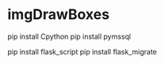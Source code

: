 # imgDrawBoxes


pip install Cpython
pip install pymssql

pip install flask_script
pip install flask_migrate